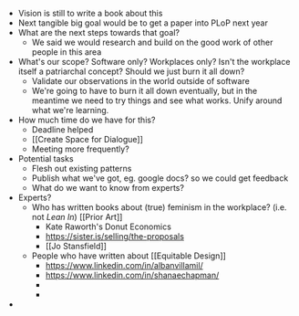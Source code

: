 - Vision is still to write a book about this
- Next tangible big goal would be to get a paper into PLoP next year
- What are the next steps towards that goal?
	- We said we would research and build on the good work of other people in this area
- What's our scope? Software only? Workplaces only? Isn't the workplace itself a patriarchal concept? Should we just burn it all down?
	- Validate our observations in the world outside of software
	- We're going to have to burn it all down eventually, but in the meantime we need to try things and see what works. Unify around what we're learning.
- How much time do we have for this?
	- Deadline helped
	- [[Create Space for Dialogue]]
	- Meeting more frequently?
- Potential tasks
	- Flesh out existing patterns
	- Publish what we've got, eg. google docs? so we could get feedback
	- What do we want to know from experts?
- Experts?
	- Who has written books about (true) feminism in the workplace? (i.e. not *Lean In*) [[Prior Art]]
		- Kate Raworth's Donut Economics
		- https://sister.is/selling/the-proposals
		- [[Jo Stansfield]]
	- People who have written about [[Equitable Design]]
		- https://www.linkedin.com/in/albanvillamil/
		- https://www.linkedin.com/in/shanaechapman/
		-
		-
-